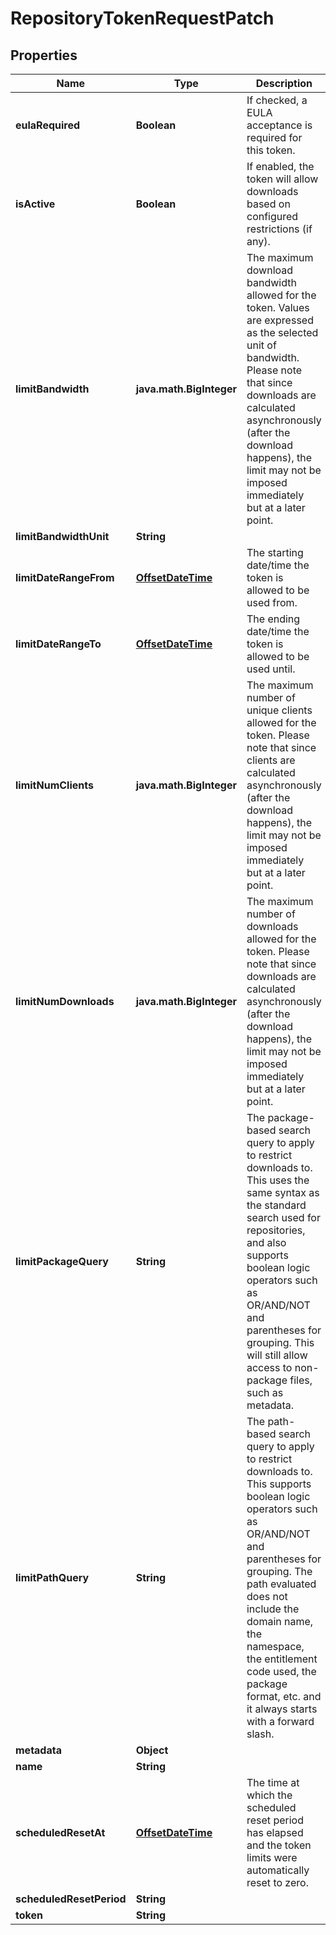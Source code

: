 
# RepositoryTokenRequestPatch

## Properties
Name | Type | Description | Notes
------------ | ------------- | ------------- | -------------
**eulaRequired** | **Boolean** | If checked, a EULA acceptance is required for this token. |  [optional]
**isActive** | **Boolean** | If enabled, the token will allow downloads based on configured restrictions (if any). |  [optional]
**limitBandwidth** | **java.math.BigInteger** | The maximum download bandwidth allowed for the token. Values are expressed as the selected unit of bandwidth. Please note that since downloads are calculated asynchronously (after the download happens), the limit may not be imposed immediately but at a later point.  |  [optional]
**limitBandwidthUnit** | **String** |  |  [optional]
**limitDateRangeFrom** | [**OffsetDateTime**](OffsetDateTime.md) | The starting date/time the token is allowed to be used from. |  [optional]
**limitDateRangeTo** | [**OffsetDateTime**](OffsetDateTime.md) | The ending date/time the token is allowed to be used until. |  [optional]
**limitNumClients** | **java.math.BigInteger** | The maximum number of unique clients allowed for the token. Please note that since clients are calculated asynchronously (after the download happens), the limit may not be imposed immediately but at a later point. |  [optional]
**limitNumDownloads** | **java.math.BigInteger** | The maximum number of downloads allowed for the token. Please note that since downloads are calculated asynchronously (after the download happens), the limit may not be imposed immediately but at a later point. |  [optional]
**limitPackageQuery** | **String** | The package-based search query to apply to restrict downloads to. This uses the same syntax as the standard search used for repositories, and also supports boolean logic operators such as OR/AND/NOT and parentheses for grouping. This will still allow access to non-package files, such as metadata. |  [optional]
**limitPathQuery** | **String** | The path-based search query to apply to restrict downloads to. This supports boolean logic operators such as OR/AND/NOT and parentheses for grouping. The path evaluated does not include the domain name, the namespace, the entitlement code used, the package format, etc. and it always starts with a forward slash. |  [optional]
**metadata** | **Object** |  |  [optional]
**name** | **String** |  |  [optional]
**scheduledResetAt** | [**OffsetDateTime**](OffsetDateTime.md) | The time at which the scheduled reset period has elapsed and the token limits were automatically reset to zero. |  [optional]
**scheduledResetPeriod** | **String** |  |  [optional]
**token** | **String** |  |  [optional]



